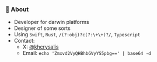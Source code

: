 ### 🌱 About
* Developer for darwin platforms
* Designer of some sorts
* Using `Swift`, `Rust`, `/(?:obj)?c(?:\+\+)?/`, `Typescript`
* Contact:
  * X: [@khcrysalis](https://x.com/khcrysalis)
  * Email: `echo 'Zmxvd2VyQHBhbGVyYS5pbg==' | base64 -d`

<!--
**saicaca/saicaca** is a ✨ _special_ ✨ repository because its `README.md` (this file) appears on your GitHub profile.

Here are some ideas to get you started:

- 🔭 I’m currently working on ...
- 🌱 I’m currently learning ...
- 👯 I’m looking to collaborate on ...
- 🤔 I’m looking for help with ...
- 💬 Ask me about ...
- 📫 How to reach me: ...
- 😄 Pronouns: ...
- ⚡ Fun fact: ...
-->
